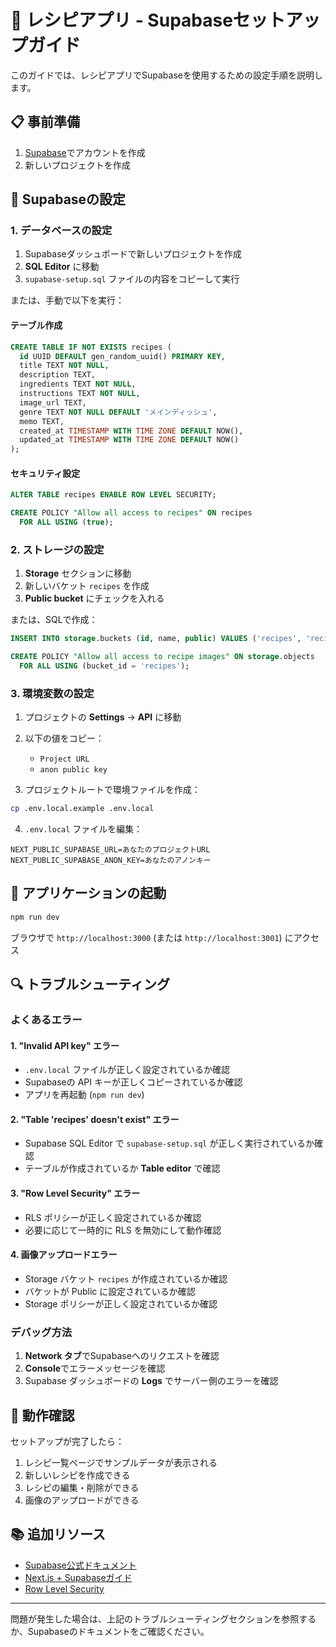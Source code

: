 # 🍝 レシピアプリ - Supabaseセットアップガイド

このガイドでは、レシピアプリでSupabaseを使用するための設定手順を説明します。

## 📋 事前準備

1. [Supabase](https://supabase.com/)でアカウントを作成
2. 新しいプロジェクトを作成

## 🔧 Supabaseの設定

### 1. データベースの設定

1. Supabaseダッシュボードで新しいプロジェクトを作成
2. **SQL Editor** に移動
3. `supabase-setup.sql` ファイルの内容をコピーして実行

または、手動で以下を実行：

#### テーブル作成

```sql
CREATE TABLE IF NOT EXISTS recipes (
  id UUID DEFAULT gen_random_uuid() PRIMARY KEY,
  title TEXT NOT NULL,
  description TEXT,
  ingredients TEXT NOT NULL,
  instructions TEXT NOT NULL,
  image_url TEXT,
  genre TEXT NOT NULL DEFAULT 'メインディッシュ',
  memo TEXT,
  created_at TIMESTAMP WITH TIME ZONE DEFAULT NOW(),
  updated_at TIMESTAMP WITH TIME ZONE DEFAULT NOW()
);
```

#### セキュリティ設定

```sql
ALTER TABLE recipes ENABLE ROW LEVEL SECURITY;

CREATE POLICY "Allow all access to recipes" ON recipes
  FOR ALL USING (true);
```

### 2. ストレージの設定

1. **Storage** セクションに移動
2. 新しいバケット `recipes` を作成
3. **Public bucket** にチェックを入れる

または、SQLで作成：

```sql
INSERT INTO storage.buckets (id, name, public) VALUES ('recipes', 'recipes', true);

CREATE POLICY "Allow all access to recipe images" ON storage.objects
  FOR ALL USING (bucket_id = 'recipes');
```

### 3. 環境変数の設定

1. プロジェクトの **Settings** → **API** に移動
2. 以下の値をコピー：
   - `Project URL`
   - `anon public key`

3. プロジェクトルートで環境ファイルを作成：

```bash
cp .env.local.example .env.local
```

4. `.env.local` ファイルを編集：

```env
NEXT_PUBLIC_SUPABASE_URL=あなたのプロジェクトURL
NEXT_PUBLIC_SUPABASE_ANON_KEY=あなたのアノンキー
```

## 🚀 アプリケーションの起動

```bash
npm run dev
```

ブラウザで `http://localhost:3000` (または `http://localhost:3001`) にアクセス

## 🔍 トラブルシューティング

### よくあるエラー

#### 1. "Invalid API key" エラー

- `.env.local` ファイルが正しく設定されているか確認
- Supabaseの API キーが正しくコピーされているか確認
- アプリを再起動 (`npm run dev`)

#### 2. "Table 'recipes' doesn't exist" エラー

- Supabase SQL Editor で `supabase-setup.sql` が正しく実行されているか確認
- テーブルが作成されているか **Table editor** で確認

#### 3. "Row Level Security" エラー

- RLS ポリシーが正しく設定されているか確認
- 必要に応じて一時的に RLS を無効にして動作確認

#### 4. 画像アップロードエラー

- Storage バケット `recipes` が作成されているか確認
- バケットが Public に設定されているか確認
- Storage ポリシーが正しく設定されているか確認

### デバッグ方法

1. **Network タブ**でSupabaseへのリクエストを確認
2. **Console**でエラーメッセージを確認
3. Supabase ダッシュボードの **Logs** でサーバー側のエラーを確認

## 🎉 動作確認

セットアップが完了したら：

1. レシピ一覧ページでサンプルデータが表示される
2. 新しいレシピを作成できる
3. レシピの編集・削除ができる
4. 画像のアップロードができる

## 📚 追加リソース

- [Supabase公式ドキュメント](https://supabase.com/docs)
- [Next.js + Supabaseガイド](https://supabase.com/docs/guides/getting-started/quickstarts/nextjs)
- [Row Level Security](https://supabase.com/docs/guides/auth/row-level-security)

---

問題が発生した場合は、上記のトラブルシューティングセクションを参照するか、Supabaseのドキュメントをご確認ください。
